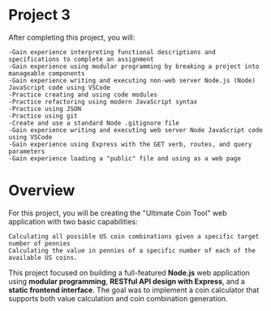 # Project 3
After completing this project, you will:

    -Gain experience interpreting functional descriptions and specifications to complete an assignment
    -Gain experience using modular programming by breaking a project into manageable components
    -Gain experience writing and executing non-web server Node.js (Node) JavaScript code using VSCode
    -Practice creating and using code modules
    -Practice refactoring using modern JavaScript syntax
    -Practice using JSON
    -Practice using git
    -Create and use a standard Node .gitignore file
    -Gain experience writing and executing web server Node JavaScript code using VSCode
    -Gain experience using Express with the GET verb, routes, and query parameters
    -Gain experience loading a "public" file and using as a web page
    
# Overview

For this project, you will be creating the "Ultimate Coin Tool" web application with two basic capabilities:

    Calculating all possible US coin combinations given a specific target number of pennies
    Calculating the value in pennies of a specific number of each of the available US coins.


This project focused on building a full-featured **Node.js** web application using **modular programming**, **RESTful API design with Express**, and a **static frontend interface**. The goal was to implement a coin calculator that supports both value calculation and coin combination generation.
